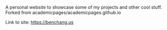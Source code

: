A personal website to showcase some of my projects and other cool stuff. Forked from academicpages/academicpages.github.io

Link to site: https://benchang.us